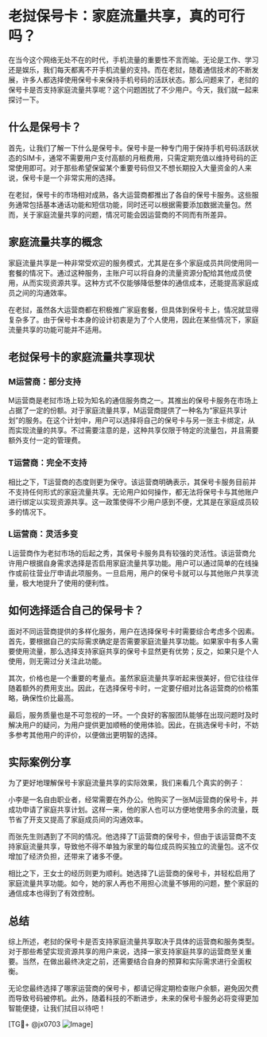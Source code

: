 # 老挝保号卡：家庭流量共享，真的可行吗？

在当今这个网络无处不在的时代，手机流量的重要性不言而喻。无论是工作、学习还是娱乐，我们每天都离不开手机流量的支持。而在老挝，随着通信技术的不断发展，许多人都选择使用保号卡来保持手机号码的活跃状态。那么问题来了，老挝的保号卡是否支持家庭流量共享呢？这个问题困扰了不少用户。今天，我们就一起来探讨一下。

## 什么是保号卡？

首先，让我们了解一下什么是保号卡。保号卡是一种专门用于保持手机号码活跃状态的SIM卡，通常不需要用户支付高额的月租费用，只需定期充值以维持号码的正常使用即可。对于那些希望保留某个重要号码但又不想长期投入大量资金的人来说，保号卡是一个非常实用的选择。

在老挝，保号卡的市场相对成熟，各大运营商都推出了各自的保号卡服务。这些服务通常包括基本通话功能和短信功能，同时还可以根据需要添加数据流量包。然而，关于家庭流量共享的问题，情况可能会因运营商的不同而有所差异。

## 家庭流量共享的概念

家庭流量共享是一种非常受欢迎的服务模式，尤其是在多个家庭成员共同使用同一套餐的情况下。通过这种服务，主账户可以将自身的流量资源分配给其他成员使用，从而实现资源共享。这种方式不仅能够降低整体的通信成本，还能提高家庭成员之间的沟通效率。

在老挝，虽然各大运营商都在积极推广家庭套餐，但具体到保号卡上，情况就显得复杂多了。由于保号卡本身的设计初衷是为了个人使用，因此在某些情况下，家庭流量共享的功能可能并不适用。

## 老挝保号卡的家庭流量共享现状

### M运营商：部分支持

M运营商是老挝市场上较为知名的通信服务商之一。其推出的保号卡服务在市场上占据了一定的份额。对于家庭流量共享，M运营商提供了一种名为“家庭共享计划”的服务。在这个计划中，用户可以选择将自己的保号卡与另一张主卡绑定，从而实现流量的共享。不过需要注意的是，这种共享仅限于特定的流量包，并且需要额外支付一定的管理费。

### T运营商：完全不支持

相比之下，T运营商的态度则更为保守。该运营商明确表示，其保号卡服务目前并不支持任何形式的家庭流量共享。无论用户如何操作，都无法将保号卡与其他账户进行绑定以实现资源共享。这一政策使得不少用户感到不便，尤其是在家庭成员较多的情况下。

### L运营商：灵活多变

L运营商作为老挝市场的后起之秀，其保号卡服务具有较强的灵活性。该运营商允许用户根据自身需求选择是否启用家庭流量共享功能。用户可以通过简单的在线操作或前往营业厅申请此项服务。一旦启用，用户的保号卡就可以与其他账户共享流量，极大地提升了使用的便利性。

## 如何选择适合自己的保号卡？

面对不同运营商提供的多样化服务，用户在选择保号卡时需要综合考虑多个因素。首先，要根据自己的实际需求确定是否需要家庭流量共享功能。如果家中有多人需要使用流量，那么选择支持家庭共享的保号卡显然更有优势；反之，如果只是个人使用，则无需过分关注此功能。

其次，价格也是一个重要的考量点。虽然家庭流量共享听起来很美好，但它往往伴随着额外的费用支出。因此，在选择保号卡时，一定要仔细对比各运营商的价格策略，确保性价比最高。

最后，服务质量也是不可忽视的一环。一个良好的客服团队能够在出现问题时及时解决用户的疑问，为用户提供更加顺畅的使用体验。因此，在挑选保号卡时，不妨多参考其他用户的评价，以便做出更明智的选择。

## 实际案例分享

为了更好地理解保号卡家庭流量共享的实际效果，我们来看几个真实的例子：

小李是一名自由职业者，经常需要在外办公。他购买了一张M运营商的保号卡，并成功申请了家庭共享计划。这样一来，他的家人也可以方便地使用多余的流量，既节省了开支又提高了家庭成员间的沟通效率。

而张先生则遇到了不同的情况。他选择了T运营商的保号卡，但由于该运营商不支持家庭流量共享，导致他不得不单独为家里的每位成员购买独立的流量包。这不仅增加了经济负担，还带来了诸多不便。

相比之下，王女士的经历则更为顺利。她选择了L运营商的保号卡，并轻松启用了家庭流量共享功能。如今，她的家人再也不用担心流量不够用的问题，整个家庭的通信成本也得到了有效控制。

## 总结

综上所述，老挝的保号卡是否支持家庭流量共享取决于具体的运营商和服务类型。对于那些希望实现资源共享的用户来说，选择一家支持家庭共享的运营商至关重要。当然，在做出最终决定之前，还需要结合自身的预算和实际需求进行全面权衡。

无论您最终选择了哪家运营商的保号卡，都请记得定期检查账户余额，避免因欠费而导致号码被停机。此外，随着科技的不断进步，未来的保号卡服务必将变得更加智能便捷，让我们拭目以待吧！

[TG💪+ @jx0703 ![Image](https://github.com/user-attachments/assets/dbca1d08-cadb-493c-b0ec-ad6f7a83f270)]